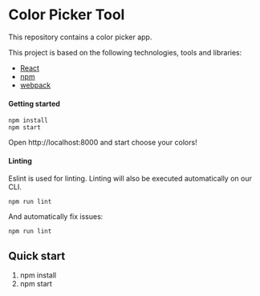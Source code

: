 # Color Picker Tool

This repository contains a color picker app.

This project is based on the following technologies, tools and libraries:
* [React](https://facebook.github.io/react/)
* [npm](https://www.npmjs.com/)
* [webpack](https://webpack.github.io/)

#### Getting started
```
npm install
npm start
```
Open  http://localhost:8000 and start choose your colors!

#### Linting
Eslint is used for linting. Linting will also be executed automatically on our CLI.

```
npm run lint
```

And automatically fix issues:

```
npm run lint
```

## Quick start

1. npm install
2. npm start
